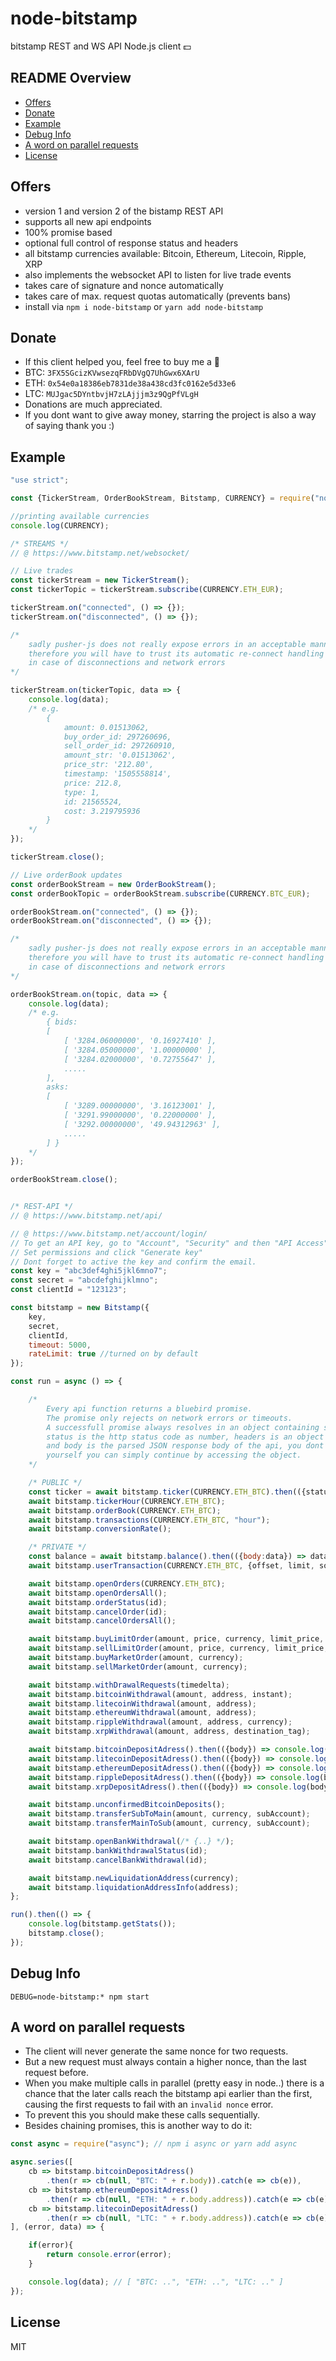 # node-bitstamp

bitstamp REST and WS API Node.js client :dollar:

## README Overview

* [Offers](#offers)
* [Donate](#donate)
* [Example](#example)
* [Debug Info](#debug-info)
* [A word on parallel requests](#a-word-on-parallel-requests)
* [License](#license)

## Offers

* version 1 and version 2 of the bistamp REST API
* supports all new api endpoints
* 100% promise based
* optional full control of response status and headers
* all bitstamp currencies available: Bitcoin, Ethereum, Litecoin, Ripple, XRP
* also implements the websocket API to listen for live trade events
* takes care of signature and nonce automatically
* takes care of max. request quotas automatically (prevents bans)
* install via `npm i node-bitstamp` or `yarn add node-bitstamp`

## Donate

* If this client helped you, feel free to buy me a :beer:
* BTC: `3FX5SGcizKVwsezqFRbDVgQ7UhGwx6XArU`
* ETH: `0x54e0a18386eb7831de38a438cd3fc0162e5d33e6`
* LTC: `MUJgac5DYntbvjH7zLAjjjm3z9QgPfVLgH`
* Donations are much appreciated.
* If you dont want to give away money, starring the project is also a way of saying
    thank you :)

## Example

```javascript
"use strict";

const {TickerStream, OrderBookStream, Bitstamp, CURRENCY} = require("node-bitstamp");

//printing available currencies
console.log(CURRENCY);

/* STREAMS */
// @ https://www.bitstamp.net/websocket/

// Live trades
const tickerStream = new TickerStream();
const tickerTopic = tickerStream.subscribe(CURRENCY.ETH_EUR);

tickerStream.on("connected", () => {});
tickerStream.on("disconnected", () => {});

/*
    sadly pusher-js does not really expose errors in an acceptable manner
    therefore you will have to trust its automatic re-connect handling
    in case of disconnections and network errors
*/

tickerStream.on(tickerTopic, data => {
    console.log(data);
    /* e.g.
        { 
            amount: 0.01513062,
            buy_order_id: 297260696,
            sell_order_id: 297260910,
            amount_str: '0.01513062',
            price_str: '212.80',
            timestamp: '1505558814',
            price: 212.8,
            type: 1,
            id: 21565524,
            cost: 3.219795936
        }
    */
});

tickerStream.close();

// Live orderBook updates
const orderBookStream = new OrderBookStream();
const orderBookTopic = orderBookStream.subscribe(CURRENCY.BTC_EUR);

orderBookStream.on("connected", () => {});
orderBookStream.on("disconnected", () => {});

/*
    sadly pusher-js does not really expose errors in an acceptable manner
    therefore you will have to trust its automatic re-connect handling
    in case of disconnections and network errors
*/

orderBookStream.on(topic, data => {
    console.log(data);
    /* e.g.
        { bids:
        [ 
            [ '3284.06000000', '0.16927410' ],
            [ '3284.05000000', '1.00000000' ],
            [ '3284.02000000', '0.72755647' ],
            .....
        ],
        asks:
        [ 
            [ '3289.00000000', '3.16123001' ],
            [ '3291.99000000', '0.22000000' ],
            [ '3292.00000000', '49.94312963' ],
            .....
        ] }
    */
});

orderBookStream.close();


/* REST-API */
// @ https://www.bitstamp.net/api/

// @ https://www.bitstamp.net/account/login/
// To get an API key, go to "Account", "Security" and then "API Access". 
// Set permissions and click "Generate key"
// Dont forget to active the key and confirm the email.
const key = "abc3def4ghi5jkl6mno7";
const secret = "abcdefghijklmno";
const clientId = "123123";

const bitstamp = new Bitstamp({
    key,
    secret,
    clientId,
    timeout: 5000,
    rateLimit: true //turned on by default
});

const run = async () => {

    /*
        Every api function returns a bluebird promise.
        The promise only rejects on network errors or timeouts.
        A successfull promise always resolves in an object containing status, headers and body.
        status is the http status code as number, headers is an object of http response headers
        and body is the parsed JSON response body of the api, you dont need to parse the results
        yourself you can simply continue by accessing the object.
    */

    /* PUBLIC */
    const ticker = await bitstamp.ticker(CURRENCY.ETH_BTC).then(({status, headers, body}) => body;
    await bitstamp.tickerHour(CURRENCY.ETH_BTC);
    await bitstamp.orderBook(CURRENCY.ETH_BTC);
    await bitstamp.transactions(CURRENCY.ETH_BTC, "hour");
    await bitstamp.conversionRate();

    /* PRIVATE */
    const balance = await bitstamp.balance().then(({body:data}) => data);
    await bitstamp.userTransaction(CURRENCY.ETH_BTC, {offset, limit, sort});

    await bitstamp.openOrders(CURRENCY.ETH_BTC);
    await bitstamp.openOrdersAll();
    await bitstamp.orderStatus(id);
    await bitstamp.cancelOrder(id);
    await bitstamp.cancelOrdersAll();

    await bitstamp.buyLimitOrder(amount, price, currency, limit_price, daily_order);
    await bitstamp.sellLimitOrder(amount, price, currency, limit_price, daily_order);
    await bitstamp.buyMarketOrder(amount, currency);
    await bitstamp.sellMarketOrder(amount, currency);

    await bitstamp.withDrawalRequests(timedelta);
    await bitstamp.bitcoinWithdrawal(amount, address, instant);
    await bitstamp.litecoinWithdrawal(amount, address);
    await bitstamp.ethereumWithdrawal(amount, address);
    await bitstamp.rippleWithdrawal(amount, address, currency);
    await bitstamp.xrpWithdrawal(amount, address, destination_tag);

    await bitstamp.bitcoinDepositAdress().then(({body}) => console.log(body));
    await bitstamp.litecoinDepositAdress().then(({body}) => console.log(body));
    await bitstamp.ethereumDepositAdress().then(({body}) => console.log(body));
    await bitstamp.rippleDepositAdress().then(({body}) => console.log(body));
    await bitstamp.xrpDepositAdress().then(({body}) => console.log(body));

    await bitstamp.unconfirmedBitcoinDeposits();
    await bitstamp.transferSubToMain(amount, currency, subAccount);
    await bitstamp.transferMainToSub(amount, currency, subAccount);

    await bitstamp.openBankWithdrawal(/* {..} */);
    await bitstamp.bankWithdrawalStatus(id);
    await bitstamp.cancelBankWithdrawal(id);

    await bitstamp.newLiquidationAddress(currency);
    await bitstamp.liquidationAddressInfo(address);
};

run().then(() => {
    console.log(bitstamp.getStats());
    bitstamp.close();
});
```

## Debug Info

`DEBUG=node-bitstamp:* npm start`

## A word on parallel requests

* The client will never generate the same nonce for two requests.
* But a new request must always contain a higher nonce, than the last request before.
* When you make multiple calls in parallel (pretty easy in node..) there is a chance
    that the later calls reach the bitstamp api earlier than the first, causing the first
    requests to fail with an `invalid nonce` error.
* To prevent this you should make these calls sequentially.
* Besides chaining promises, this is another way to do it:

```javascript
const async = require("async"); // npm i async or yarn add async

async.series([
    cb => bitstamp.bitcoinDepositAdress()
        .then(r => cb(null, "BTC: " + r.body)).catch(e => cb(e)),
    cb => bitstamp.ethereumDepositAdress()
        .then(r => cb(null, "ETH: " + r.body.address)).catch(e => cb(e)),
    cb => bitstamp.litecoinDepositAdress()
        .then(r => cb(null, "LTC: " + r.body.address)).catch(e => cb(e))
], (error, data) => {

    if(error){
        return console.error(error);
    }

    console.log(data); // [ "BTC: ..", "ETH: ..", "LTC: .." ]
});
```

## License

MIT